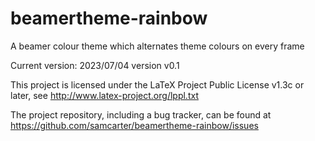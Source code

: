 # beamertheme-rainbow

A beamer colour theme which alternates theme colours on every frame

Current version: 2023/07/04 version v0.1

This project is licensed under the LaTeX Project Public License v1.3c or later, see http://www.latex-project.org/lppl.txt

The project repository, including a bug tracker, can be found at https://github.com/samcarter/beamertheme-rainbow/issues

